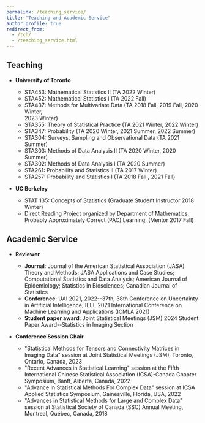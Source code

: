 ```yaml
---
permalink: /teaching_service/
title: "Teaching and Academic Service"
author_profile: true
redirect_from: 
  - /tch/
  - /teaching_service.html
---
```


Teaching
------
- **University of Toronto**
  - STA453: Mathematical Statistics II (TA 2022 Winter)
  - STA452: Mathematical Statistics I (TA 2022 Fall)
  - STA437: Methods for Multivariate Data (TA 2018 Fall, 2019 Fall,  2020 Winter,<br>2023 Winter)
  - STA355: Theory of Statistical Practice (TA 2021 Winter, 2022 Winter)
  - STA347: Probability (TA 2020 Winter, 2021 Summer, 2022 Summer)
  - STA304: Surveys, Sampling and Observational Data (TA 2021 Summer)
  - STA303: Methods of Data Analysis II (TA 2020 Winter, 2020 Summer)
  - STA302: Methods of Data Analysis I (TA 2020 Summer)
  - STA261: Probability and Statistics II (TA 2017 Winter)
  - STA257: Probability and Statistics I (TA 2018 Fall , 2021 Fall)

- **UC Berkeley**
  - STAT 135: Concepts of Statistics (Graduate Student Instructor 2018 Winter)
  - Direct Reading Project organized by Department of Mathematics: Probably Approximately Correct (PAC) Learning, (Mentor 2017 Fall)   
  

Academic Service
------
- **Reviewer**
  - **Journal**: Journal of the American Statistical Association (JASA) Theory and Methods; JASA Applications and Case Studies; Computational Statistics and Data Analysis; American Journal of Epidemiology; Statistics in Biosciences; Canadian Journal of Statistics
  - **Conference**: UAI 2021, 2022--37th, 38th Conference on Uncertainty in Artificial Intelligence; IEEE 2021 International Conference on Machine Learning and Applications (ICMLA 2021) 
  - **Student paper award**: Joint Statistical Meetings (JSM) 2024 Student Paper Award--Statistics in Imaging Section

- **Conference Session Chair** 
  - "Statistical Methods for Tensors and Connectivity Matrices in Imaging Data" session at Joint Statistical Meetings (JSM), Toronto, Ontario, Canada, 2023
  - "Recent Advances in Statistical Learning" session at the Fifth International Chinese Statistical Association (ICSA)-Canada Chapter Symposium, Banff, Alberta, Canada, 2022 
  - "Advance In Statistical Methods For Complex Data" session at ICSA Applied Statistics Symposium, Gainesville, Florida, USA, 2022
  - "Advances in Statistical Methods for Large and Complex Data" session at Statistical Society of Canada (SSC) Annual Meeting, Montreal, Québec, Canada, 2018 